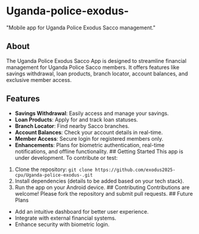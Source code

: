 # Uganda-police-exodus-
"Mobile app for Uganda Police Exodus Sacco management."
## About
The Uganda Police Exodus Sacco App is designed to streamline financial management for Uganda Police Sacco members. It offers features like savings withdrawal, loan products, branch locator, account balances, and exclusive member access.
## Features
- **Savings Withdrawal**: Easily access and manage your savings.
- **Loan Products**: Apply for and track loan statuses.
- **Branch Locator**: Find nearby Sacco branches.
- **Account Balances**: Check your account details in real-time.
- **Member Access**: Secure login for registered members only.
- **Enhancements**: Plans for biometric authentication, real-time notifications, and offline functionality. ## Getting Started
This app is under development. To contribute or test:
1. Clone the repository: `git clone https://github.com/exodus2025-cpu/Uganda-police-exodus-.git`
2. Install dependencies (details to be added based on your tech stack).
3. Run the app on your Android device. ## Contributing
Contributions are welcome! Please fork the repository and submit pull requests. ## Future Plans
- Add an intuitive dashboard for better user experience.
- Integrate with external financial systems.
- Enhance security with biometric login.
